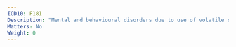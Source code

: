 ```yaml
---
ICD10: F181
Description: "Mental and behavioural disorders due to use of volatile solvents: Harmful use"
Matters: No
Weight: 0
---
```



